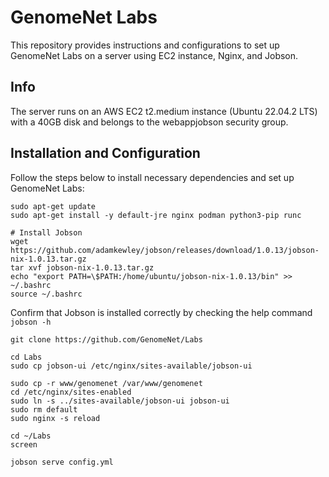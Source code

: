 # GenomeNet Labs

This repository provides instructions and configurations to set up GenomeNet Labs on a server using EC2 instance, Nginx, and Jobson.

## Info

The server runs on an AWS EC2 t2.medium instance (Ubuntu 22.04.2 LTS) with a 40GB disk and belongs to the webappjobson security group.

## Installation and Configuration

Follow the steps below to install necessary dependencies and set up GenomeNet Labs:

```
sudo apt-get update
sudo apt-get install -y default-jre nginx podman python3-pip runc

# Install Jobson
wget https://github.com/adamkewley/jobson/releases/download/1.0.13/jobson-nix-1.0.13.tar.gz
tar xvf jobson-nix-1.0.13.tar.gz
echo "export PATH=\$PATH:/home/ubuntu/jobson-nix-1.0.13/bin" >> ~/.bashrc
source ~/.bashrc
```

Confirm that Jobson is installed correctly by checking the help command `jobson -h`

```
git clone https://github.com/GenomeNet/Labs

cd Labs
sudo cp jobson-ui /etc/nginx/sites-available/jobson-ui

sudo cp -r www/genomenet /var/www/genomenet
cd /etc/nginx/sites-enabled
sudo ln -s ../sites-available/jobson-ui jobson-ui
sudo rm default
sudo nginx -s reload

cd ~/Labs
screen

jobson serve config.yml
```
